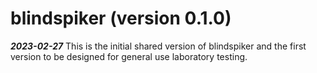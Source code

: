 # blindspiker (version 0.1.0)
***2023-02-27*** This is the initial shared version of blindspiker and the first version to be designed for general use laboratory testing.
